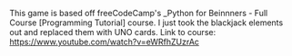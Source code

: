 This game is based off freeCodeCamp's _Python for Beinnners - Full Course [Programming Tutorial] course. I just took the blackjack elements out and replaced them with UNO cards.
Link to course: https://www.youtube.com/watch?v=eWRfhZUzrAc
